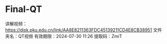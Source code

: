 # Final-QT
讲解视频： https://disk.pku.edu.cn/link/AA8E8211363FDC45139211CD4E8CB38951
文件夹名：QT视频
有效期限：2024-07-30 11:26
提取码：ZmiT
